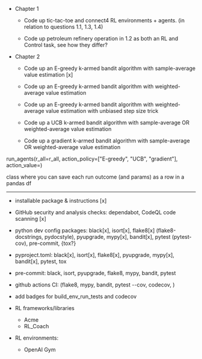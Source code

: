 - Chapter 1

  - Code up tic-tac-toe and connect4 RL environments + agents. (in relation to questions 1.1, 1.3, 1.4)

  - Code up petroleum refinery operation in 1.2 as both an RL and Control task, see how they differ?

- Chapter 2

  - Code up an E-greedy k-armed bandit algorithm with sample-average value estimation [x]

  - Code up an E-greedy k-armed bandit algorithm with weighted-average value estimation

  - Code up an E-greedy k-armed bandit algorithm with weighted-average value estimation with unbiased step size trick

  - Code up a UCB k-armed bandit algorithm with sample-average OR weighted-average value estimation

  - Code up a gradient k-armed bandit algorithm with sample-average OR weighted-average value estimation


run_agents(r_all=r_all, action_policy=["E-greedy", "UCB", "gradient"], action_value=)

class where you can save each run outcome (and params) as a row in a pandas df
___

- installable package & instructions [x]
- GitHub security and analysis checks: dependabot, CodeQL code scanning [x]
- python dev config packages: black[x], isort[x], flake8[x] (flake8-docstrings, pydocstyle), pyupgrade, mypy[x], bandit[x], pytest (pytest-cov), pre-commit, {tox?}
- pyproject.toml: black[x], isort[x], flake8[x], pyupgrade, mypy[x], bandit[x], pytest, tox
- pre-commit: black, isort, pyupgrade, flake8, mypy, bandit, pytest
- github actions CI: (flake8, mypy, bandit, pytest --cov, codecov, )
- add badges for build_env_run_tests and codecov

- RL frameworks/libraries
  - Acme
  - RL_Coach

- RL environments:
  - OpenAI Gym